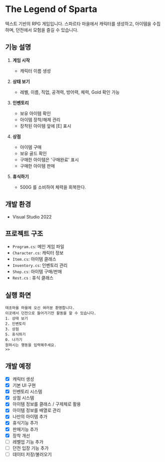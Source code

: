 # The Legend of Sparta

텍스트 기반의 RPG 게임입니다. 스파르타 마을에서 캐릭터를 생성하고, 아이템을 수집하며, 던전에서 모험을 즐길 수 있습니다.

## 기능 설명

1. **게임 시작**
   - 캐릭터 이름 생성

2. **상태 보기**
   - 레벨, 이름, 직업, 공격력, 방어력, 체력, Gold 확인 가능

3. **인벤토리**
   - 보유 아이템 확인
   - 아이템 장착/해제 관리
   - 장착된 아이템 앞에 [E] 표시

4. **상점**
   - 아이템 구매
   - 보유 골드 확인
   - 구매한 아이템은 '구매완료' 표시
   - 구매한 아이템 판매

5. **휴식하기**
   - 500G 를 소비하여 체력을 회복한다.

## 개발 환경
- Visual Studio 2022

## 프로젝트 구조
- `Program.cs`: 메인 게임 파일
- `Character.cs`: 캐릭터 정보
- `Item.cs`: 아이템 클래스
- `Inventory.cs`: 인벤토리 관리
- `Shop.cs`: 아이템 구매/판매
- `Rest.cs` : 휴식 클래스

## 실행 화면
```
태초마을 마을에 오신 여러분 환영합니다.
이곳에서 던전으로 들어가기전 활동을 할 수 있습니다.
1. 상태 보기
2. 인벤토리
3. 상점
5. 휴식하기
0. 나가기
원하시는 행동을 입력해주세요.
>>
```

## 개발 예정
- [x] 캐릭터 생성
- [x] 기본 UI 구현
- [x] 인벤토리 시스템
- [x] 상점 시스템
- [x] 아이템 정보를 클래스 / 구제체로 활용
- [x] 아이템 정보를 배열로 관리
- [x] 나만의 아이템 추가
- [x] 휴식기능 추가
- [x] 판매기능 추가
- [x] 장착 개선
- [ ] 레벨업 기능 추가
- [ ] 던전 입장 기능 추가
- [ ] 데이터 저장/불러오기
